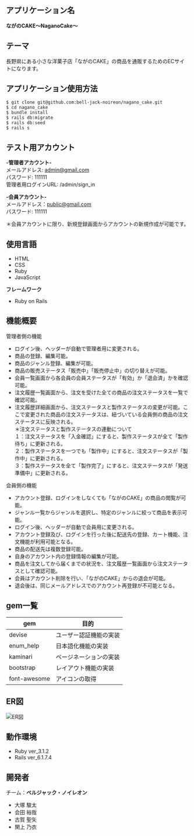 ## アプリケーション名

**ながのCAKE～NaganoCake～**

## テーマ

 長野県にある小さな洋菓子店「ながのCAKE」の商品を通販するためのECサイトになります。

## アプリケーション使用方法
```
$ git clone git@github.com:bell-jack-noireon/nagano_cake.git
$ cd nagano_cake
$ bundle install
$ rails db:migrate
$ rails db:seed
$ rails s
```
## テスト用アカウント

**-管理者アカウント-**<br>
メールアドレス: admin@gmail.com<br>
パスワード: 111111<br>
管理者用ログインURL: /admin/sign_in


**-会員アカウント-**<br>
メールアドレス：public@gmail.com<br>
パスワード: 111111<br>

＊会員アカウントに限り、新規登録画面からアカウントの新規作成が可能です。

## 使用言語
- HTML
- CSS
- Ruby
- JavaScript

**フレームワーク**
- Ruby on Rails

## 機能概要

管理者側の機能
- ログイン後、ヘッダーが自動で管理者用に変更される。
- 商品の登録、編集可能。
- 商品のジャンル登録、編集が可能。
- 商品の販売ステータス「販売中」「販売停止中」の切り替えが可能。
- 会員一覧画面から各会員の会員ステータスが「有効」か「退会済」かを確認可能。
- 注文履歴一覧画面から、注文を受けた全ての商品の注文ステータスを一覧で確認可能。
- 注文履歴詳細画面から、注文ステータスと製作ステータスの変更が可能。ここで変更された商品の注文ステータスは、紐づいている会員側の商品の注文ステータスに反映される。<br>＊注文ステータスと製作ステータスの連動について<br>１：注文ステータスを「入金確認」にすると、製作ステータスが全て「製作待ち」に更新される。<br>２：製作ステータスを一つでも「製作中」にすると、注文ステータスが「製作中」に更新される。<br>３：製作ステータスを全て「製作完了」にすると、注文ステータスが「発送準備中」に更新される。

会員側の機能
- アカウント登録、ログインをしなくても「ながのCAKE」の商品の閲覧が可能。
- ジャンル一覧からジャンルを選択し、特定のジャンルに絞って商品を表示可能。
- ログイン後、ヘッダーが自動で会員用に変更される。
- アカウント登録及び、ログインを行った後に配送先の登録、カート機能、注文機能が利用可能となる。
- 商品の配送先は複数登録可能。
- 自身のアカウント内の登録情報の編集が可能。
- 商品を注文してから届くまでの状況を、注文履歴一覧画面から注文ステータスとして確認可能。
- 会員はアカウント削除を行い、「ながのCAKE」からの退会が可能。
- 退会後は、同じメールアドレスでのアカウント再登録が不可能となる。


## gem一覧

| gem | 目的 |
----  | ----
|devise| ユーザー認証機能の実装 |
|enum_help| 日本語化機能の実装 |
|kaminari| ページネーションの実装 |
|bootstrap| レイアウト機能の実装 |
|font-awesome| アイコンの取得 |

## ER図
![ER図](ER図.jpg)

## 動作環境
- Ruby ver_3.1.2
- Rails ver_6.1.7.4

## 開発者
チーム：**ベルジャック・ノイレオン**
- 大塚 駿太
- 会田 裕哉
- 古賀 聖矢
- 関上 乃衣
